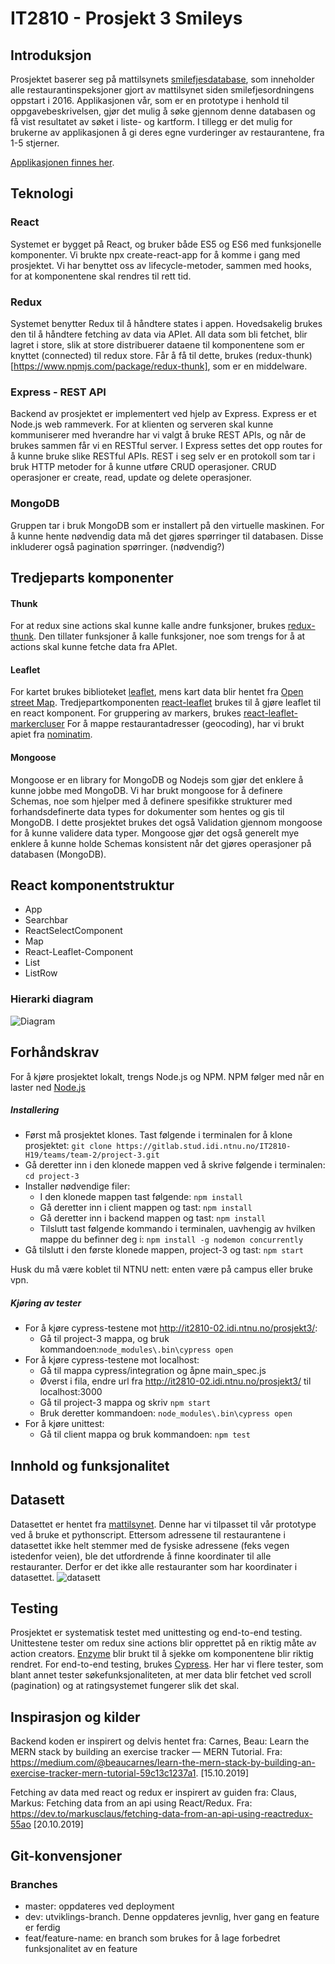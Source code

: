 # **IT2810 - Prosjekt 3 Smileys**

## Introduksjon
Prosjektet baserer seg på mattilsynets [smilefjesdatabase](https://data.norge.no/data/mattilsynet/smilefjestilsyn-p%C3%A5-serveringssteder), som inneholder alle restaurantinspeksjoner gjort av mattilsynet siden smilefjesordningens oppstart i 2016. Applikasjonen vår, som er en prototype i henhold til oppgavebeskrivelsen, gjør det mulig å søke gjennom denne databasen og få vist resultatet av søket i liste- og kartform. I tillegg er det mulig for brukerne av applikasjonen å gi deres egne vurderinger av restaurantene, fra 1-5 stjerner. 

[Applikasjonen finnes her](http://it2810-02.idi.ntnu.no/prosjekt3/).
## Teknologi


### React
Systemet er bygget på React, og bruker både ES5 og ES6 med funksjonelle komponenter. Vi brukte npx create-react-app for å komme i gang med prosjektet. Vi har benyttet oss av lifecycle-metoder, sammen med hooks, for at komponentene skal rendres til rett tid. 

### Redux
Systemet benytter Redux til å håndtere states i appen. Hovedsakelig brukes den til å håndtere fetching av data via APIet. All data som bli fetchet, blir lagret i store, slik at store distribuerer dataene til komponentene som er knyttet (connected) til redux store. Får å få til dette, brukes (redux-thunk)[https://www.npmjs.com/package/redux-thunk], som er en middelware.

### Express - REST API
Backend av prosjektet er implementert ved hjelp av Express. Express er et Node.js web rammeverk. For at klienten og serveren skal kunne kommuniserer med hverandre har vi valgt å bruke REST APIs, og når de brukes sammen får vi en RESTful server. I Express settes det opp routes for å kunne bruke slike RESTful APIs. REST i seg selv er en protokoll som tar i bruk HTTP metoder for å kunne utføre CRUD operasjoner. CRUD operasjoner er create, read, update og delete operasjoner. 

### MongoDB
Gruppen tar i bruk MongoDB som er installert på den virtuelle maskinen. For å kunne hente nødvendig data må det gjøres spørringer til databasen. Disse inkluderer også pagination spørringer. (nødvendig?)

## Tredjeparts komponenter

#### Thunk
For at redux sine actions skal kunne kalle andre funksjoner, brukes [redux-thunk](https://www.npmjs.com/package/redux-thunk). Den tillater funksjoner å kalle funksjoner, noe som trengs for å at actions skal kunne fetche data fra APIet.


#### Leaflet
For kartet brukes biblioteket [leaflet](https://leafletjs.com/), mens kart data blir hentet fra [Open street Map](https://www.openstreetmap.org/). Tredjepartkomponenten [react-leaflet](https://react-leaflet.js.org/) brukes til å  gjøre leaflet til en react komponent. For gruppering av markers, brukes [react-leaflet-markercluser](https://www.npmjs.com/package/react-leaflet-markercluster)
For å mappe restaurantadresser (geocoding), har vi brukt apiet fra [nominatim](https://nominatim.org).

#### Mongoose
Mongoose er en library for MongoDB og Nodejs som gjør det enklere å kunne jobbe med MongoDB. Vi har brukt mongoose for å definere Schemas, noe som hjelper med å definere spesifikke strukturer med forhandsdefinerte data types for dokumenter som hentes og gis til MongoDB. I dette prosjektet brukes det også Validation gjennom mongoose for å kunne validere data typer. Mongoose gjør det også generelt mye enklere å kunne holde Schemas konsistent når det gjøres operasjoner på databasen (MongoDB). 

## React komponentstruktur
*  App
*  Searchbar
*  ReactSelectComponent
*  Map
*  React-Leaflet-Component
*  List
*  ListRow

### Hierarki diagram
![Diagram](/uploads/f395e1197c0c68d0785cf00e45631c80/Diagram.PNG)

## Forhåndskrav
For å kjøre prosjektet lokalt, trengs Node.js og NPM. NPM følger med når en laster ned [Node.js](https://nodejs.org/en/download/)

##### Installering
*   Først må prosjektet klones. Tast følgende i terminalen for å klone prosjektet: `git clone https://gitlab.stud.idi.ntnu.no/IT2810-H19/teams/team-2/project-3.git`
*   Gå deretter inn i den klonede mappen ved å skrive følgende i terminalen: `cd project-3`
*   Installer nødvendige filer:
    * I den klonede mappen tast følgende: `npm install`
    * Gå deretter inn i client mappen og tast: `npm install`
    * Gå deretter inn i backend mappen og tast: `npm install`
    * Tilslutt tast følgende kommando i terminalen, uavhengig av hvilken mappe du befinner deg i: `npm install -g nodemon concurrently` 
*   Gå tilslutt i den første klonede mappen, project-3 og tast: `npm start`

Husk du må være koblet til NTNU nett: enten være på campus eller bruke vpn. 

##### Kjøring av tester
* For å kjøre cypress-testene mot http://it2810-02.idi.ntnu.no/prosjekt3/:
    * Gå til project-3 mappa, og bruk kommandoen:`node_modules\.bin\cypress open`
* For å kjøre cypress-testene mot localhost:
    * Gå til mappa cypress/integration og åpne main_spec.js
    * Øverst i fila, endre url fra http://it2810-02.idi.ntnu.no/prosjekt3/ til localhost:3000
    * Gå til project-3 mappa og skriv `npm start`
    * Bruk deretter kommandoen: `node_modules\.bin\cypress open`
* For å kjøre unittest:
    * Gå til client mappa og bruk kommandoen: `npm test`


## Innhold og funksjonalitet

## Datasett
Datasettet er hentet fra [mattilsynet](https://data.norge.no/data/mattilsynet/smilefjestilsyn-p%C3%A5-serveringssteder). Denne har vi tilpasset til vår prototype ved å bruke et pythonscript. Ettersom adressene til restaurantene i datasettet ikke helt stemmer med de fysiske adressene (feks vegen istedenfor veien), ble det utfordrende å finne koordinater til alle restauranter. Derfor er det ikke alle restauranter som har koordinater i datasettet. 
![datasett](/uploads/aefe229a0435c1b1c212c63661759990/datasett.png)

## Testing
Prosjektet er systematisk testet med unittesting og end-to-end testing. Unittestene tester om redux sine actions blir opprettet på en riktig måte av action creators. [Enzyme](https://airbnb.io/enzyme/) blir brukt til å sjekke om komponentene blir riktig rendret. For end-to-end testing, brukes [Cypress](https://www.cypress.io/). Her har vi flere tester, som blant annet tester søkefunksjonaliteten, at mer data blir fetchet ved scroll (pagination) og at ratingsystemet fungerer slik det skal.

## Inspirasjon og kilder
Backend koden er inspirert og delvis hentet fra: Carnes, Beau: Learn the MERN stack by building an exercise tracker — MERN Tutorial. Fra: https://medium.com/@beaucarnes/learn-the-mern-stack-by-building-an-exercise-tracker-mern-tutorial-59c13c1237a1. [15.10.2019]

Fetching av data med react og redux er inspirert av guiden fra: Claus, Markus: Fetching data from an api using React/Redux. Fra: https://dev.to/markusclaus/fetching-data-from-an-api-using-reactredux-55ao [20.10.2019]
 

## Git-konvensjoner

### Branches
*   master: oppdateres ved deployment
*   dev: utviklings-branch. Denne oppdateres jevnlig, hver gang en feature er ferdig
*   feat/feature-name: en branch som brukes for å lage forbedret funksjonalitet av en feature



